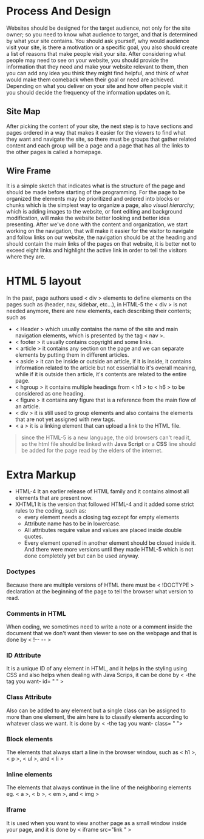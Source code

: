 # Process And Design
Websites should be designed for the target audience, not only for the site owner; so you need to know what audience to target, and that is determined by what your site contains.
You should ask  yourself, why would audience visit your site, is there a motivation or a specific goal, you also should create a list of reasons that make people visit your site.
After considering what people may need to see on your website, you should provide the information that they need and make your website relevant to them, then you can add any idea you think they might find helpful, and think of what would make them comeback when their goal or need are achieved.
Depending on what you deliver on your site and how often people visit it you should decide the frequency of the information updates on it.
## Site Map
After picking the content of your site, the next step is to have sections and pages ordered in a way that makes it easier for the viewers to find what they want and navigate the site, so there must be groups that gather related content and each group will be a page and a page that has all the links to the other pages is called a homepage.
## Wire Frame
It is a simple sketch that indicates what is the structure of the page and should be made before starting of the programming.
For the page to be organized the elements may be prioritized and ordered into blocks or chunks which is the simplest way to organize a page, also *visual hierarchy*; which is adding images to the website, or font editing and background modification, will make the website better looking and better idea presenting.
After we've done with the content and organization, we start working on the navigation, that will make it easier for the visitor to navigate and follow links on our website, the navigation should be at the heading and should contain the main links of the pages on that website, it is better not to exceed eight links and highlight the active link in order to tell the visitors where they are.

# HTML 5 layout
In the past, page authors used < div > elements to define elements on the pages such as (header, nav, sidebar, etc...), in HTML-5 the < div > is not needed anymore, there are new elements, each describing their contents; such as
* < Header >
which usually contains the name of the site and main navigation elements, which is presented by the tag < nav >.
* < footer >
it usually contains copyright and some links.
* < article >
it contains any section on the page and we can separate elements by putting them in different articles.
* < aside >
it can be inside or outside an article, if it is inside, it contains information related to the article but not essential to it's overall meaning, while if it is outside then article, it's contents are related to the entire page.
* < hgroup >
it contains multiple headings from < h1 > to < h6 > to be considered as one heading.
* < figure >
it contains any figure that is a reference from the main flow of an article.
* < div >
it is still used to group elements and also contains the elements that are not yet assigned with new tags.
* < a >
it is a linking element that can upload a link to the HTML file.
>since the HTML-5 is a new language, the old browsers can't read it, so the html file should be linked with **Java Script** or a **CSS**
line should be added for the page read by the elders of the internet.

# Extra Markup
* HTML-4
It an earlier release of HTML family and it contains almost all elements that are present now.
* XHTML1
It is the version that followed HTML-4 and it added some strict rules to the coding, such as:
  * every element needs a closing tag except for empty elements
  * Attribute name has to be in lowercase.
  * All attributes require value and values are placed inside double quotes.
  * Every element opened in another element should be closed inside it.
And there were more versions until they made HTML-5 which is not done completely yet but can be used anyway.
### Doctypes
Because there are multiple versions of HTML there must be < !DOCTYPE > declaration at the beginning of the page to tell the browser what version to read.
### Comments in HTML
When coding, we sometimes need to write a note or a comment inside the document that we don't want then viewer to see on the webpage and that is done by < !-- -- > 
### ID Attribute
It is a unique ID of any element in HTML, and it helps in the styling using CSS and also helps when dealing with Java Scrips, it can be done by < -the tag you want- id= " " >
### Class Attribute
Also can be added to any element but a single class can be assigned to more than one element, the aim here is to classify elements according to whatever class we want. It is done by < -the tag you want-  class= " ">
### Block elements
The elements that always start a line in the browser window, such as < h1 >, < p >, < ul >, and < li >
### Inline elements
The elements that always continue in the line of the neighboring elements eg. < a >, < b >, < em >, and < img >
### Iframe
It is used when you want to view another page as a small window inside your page, and it is done by < iframe src="link " >
